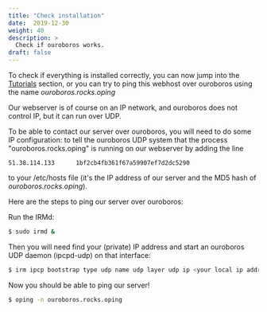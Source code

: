 ```yaml
---
title: "Check installation"
date:  2019-12-30
weight: 40
description: >
  Check if ouroboros works.
draft: false
---
```


To check if everything is installed correctly, you can now jump into
the [Tutorials](../../tutorials/) section, or you can try to ping this
webhost over ouroboros using the name _ouroboros.rocks.oping_

Our webserver is of course on an IP network, and ouroboros does not
control IP, but it can run over UDP.

To be able to contact our server over ouroboros, you will need to do
some IP configuration: to tell the ouroboros UDP system that the
process "ouroboros.rocks.oping" is running on our webserver by adding
the line

```
51.38.114.133      1bf2cb4fb361f67a59907ef7d2dc5290
```

to your /etc/hosts file (it's the IP address of our server and the MD5
hash of _ouroboros.rocks.oping_).

Here are the steps to ping our server over ouroboros:

Run the IRMd:

```bash
$ sudo irmd &
```
Then you will need find your (private) IP address and start an ouroboros UDP
daemon (ipcpd-udp) on that interface:
```bash
$ irm ipcp bootstrap type udp name udp layer udp ip <your local ip address>
```

Now you should be able to ping our server!

```bash
$ oping -n ouroboros.rocks.oping
```
